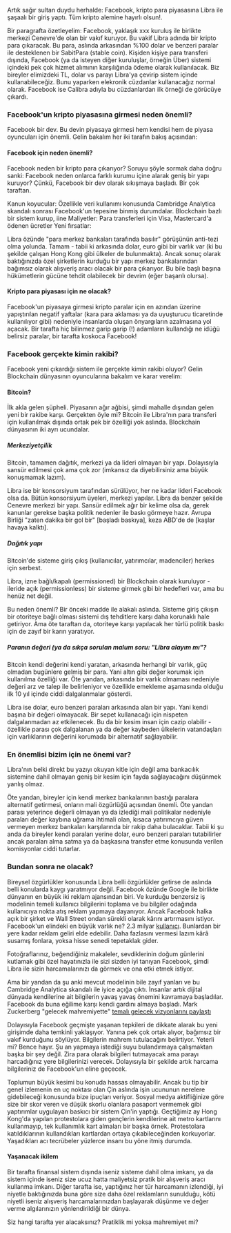 Artık sağır sultan duydu herhalde: Facebook, kripto para piyasasına Libra ile şaşaalı bir giriş yaptı. Tüm kripto alemine hayırlı olsun!. 

Bir paragrafta özetleyelim: Facebook, yaklaşık xxx kuruluş ile birlikte merkezi Cenevre'de olan bir vakıf kuruyor. Bu vakif Libra adında bir kripto para çıkaracak. Bu para, aslında arkasından %100 dolar ve benzeri paralar ile desteklenen bir SabitPara (stable coin). Kişiden kişiye para transferi dışında, Facebook (ya da isteyen diğer kuruluşlar, örneğin Über) sistemi içindeki pek çok hizmet alımının karşılığında ödeme olarak kullanılacak. Biz bireyler elimizdeki TL, dolar vs parayı Libra'ya çevirip sistem içinde kullanabileceğiz. Bunu yaparken elekronik cüzdanlar kullanacağız normal olarak. Facebook ise Calibra adıyla bu cüzdanlardan ilk örneği de görücüye çıkardı. 

### Facebook'un kripto piyasasına girmesi neden önemli?
Facebook bir dev. Bu devin piyasaya girmesi hem kendisi hem de piyasa oyuncuları için önemli. Gelin bakalım her iki tarafın bakış açısından: 

#### Facebook için neden önemli?
Facebook neden bir kripto para çıkarıyor? Soruyu şöyle sormak daha doğru sanki: Facebook neden onlarca farklı kurumu içine alarak geniş bir yapı kuruyor? Çünkü, Facebook bir dev olarak sıkışmaya başladı. Bir çok taraftan. 

Kanun koyucular: Özellikle veri kullanımı konusunda Cambridge Analytica skandalı sonrası Facebook'un tepesine binmiş durumdalar. Blockchain bazlı bir sistem kurup, iine 
Maliyetler: Para transferleri için Visa, Mastercard'a ödenen ücretler
Yeni fırsatlar: 

Libra özünde "para merkez bankaları tarafında basılır" görüşünün anti-tezi olma yolunda. Tamam - tabii ki arkasında dolar, euro gibi bir varlık var (ki bu şekilde çalışan Hong Kong gibi ülkeler de bulunmakta). Ancak sonuç olarak baktığınızda özel şirketlerin kurduğu bir yapı merkez bankalarından bağımsız olarak alışveriş aracı olacak bir para çıkarıyor. Bu bile başlı başına hükümetlerin gücüne tehdit olabilecek bir devrim (eğer başarılı olursa). 

#### Kripto para piyasası için ne olacak?
Facebook'un piyasaya girmesi kripto paralar için en azından üzerine yapıştırılan negatif yaftalar (kara para aklaması ya da uyuşturucu ticaretinde kullanılıyor gibi) nedeniyle insanlarda oluşan önyargıların azalmasına yol açacak. Bir tarafta hiç bilinmez garip garip (!) adamların kullandığı ne idüğü belirsiz paralar, bir tarafta koskoca Facebook!

### Facebook gerçekte kimin rakibi?
Facebook yeni çıkardığı sistem ile gerçekte kimin rakibi oluyor? Gelin Blockchain dünyasının oyuncularına bakalım ve karar verelim:

#### Bitcoin?
İlk akla gelen şüpheli. Piyasanın ağır ağbisi, şimdi mahalle dışından gelen yeni bir rakibe karşı. Gerçekten öyle mi? Bitcoin ile Libra'nın para transferi için kullanılmak dışında ortak pek bir özelliği yok aslında. Blockchain dünyasının iki ayrı ucundalar. 

##### Merkeziyetçilik

Bitcoin, tamamen dağıtık, merkezi ya da lideri olmayan bir yapı. Dolayısıyla sansür edilmesi çok ama çok zor (imkansız da diyebilirsiniz ama büyük konuşmamak lazım). 

Libra ise bir konsorsiyum tarafından sürülüyor, her ne kadar lideri Facebook olsa da. Bütün konsorsiyum üyeleri, merkezi yapılar. Libra da benzer şekilde Cenevre merkezi bir yapı. Sansür edilmek ağır bir kelime olsa da, gerek kanunlar gerekse başka politik nedenler ile baskı görmeye hazır. Avrupa Birliği "zaten dakika bir gol bir" [başladı baskıya], keza ABD'de de [kaşlar havaya kalktı]. 

##### Dağıtık yapı

Bitcoin'de sisteme giriş çıkış (kullanıcılar, yatırımcılar, madenciler) herkes için serbest.

Libra, izne bağlı/kapalı (permissioned) bir Blockchain olarak kuruluyor - ileride açık (permissionless) bir sisteme girmek gibi bir hedefleri var, ama bu henüz net değil. 

Bu neden önemli? Bir önceki madde ile alakalı aslında. Sisteme giriş çıkışın bir otoriteye bağlı olması sistemi dış tehditlere karşı daha korunaklı hale getiriyor. Ama öte taraftan da, otoriteye karşı yapılacak her türlü politik baskı için de zayıf bir karın yaratıyor. 

##### Paranın değeri (ya da sıkça sorulan malum soru: "Libra alayım mı"?

Bitcoin kendi değerini kendi yaratan, arkasında herhangi bir varlık, güç olmadan bugünlere gelmiş bir para. Yani altın gibi değer korumak için kullanılma özelliği var. Öte yandan, arkasında bir varlık olmaması nedeniyle değeri arz ve talep ile belirleniyor ve özellikle emekleme aşamasında olduğu ilk 10 yıl içinde ciddi dalgalanmalar gösterdi. 

Libra ise dolar, euro benzeri paraları arkasında alan bir yapı. Yani kendi başına bir değeri olmayacak. Bir sepet kullanacağı için nispeten dalgalanmadan az etkilenecek. Bu  da bir kesim insan için cazip olabilir - özellikle parası çok dalgalanan ya da değer kaybeden ülkelerin vatandaşları için varlıklarının değerini korumada bir alternatif sağlayabilir. 

### En önemlisi bizim için ne önemi var?

Libra'nın belki direkt bu yazıyı okuyan kitle için değil ama bankacılık sistemine dahil olmayan geniş bir kesim için fayda sağlayacağını düşünmek yanlış olmaz. 

Öte yandan, bireyler için kendi merkez bankalarının bastığı paralara alternatif getirmesi, onların mali özgürlüğü açısından önemli. Öte yandan parası yeterince değerli olmayan ya da izlediği mali politikalar nedeniyle paraları değer kaybına uğrama ihtimali olan, kısaca yatırımcıya güven vermeyen merkez bankaları karşılarında bir rakip daha bulacaklar. Tabii ki şu anda da bireyler kendi paraları yerine dolar, euro benzeri paraları tutabilirler ancak paraları alma satma ya da başkasına transfer etme konusunda verilen komisyonlar ciddi tutarlar.


### Bundan sonra ne olacak?

Bireysel özgürlükler konusunda Libra belli özgürlükler getirse de aslında belli konularda kaygı yaratmıyor değil. Facebook özünde Google ile birlikte dünyanın en büyük iki reklam ajansından biri. Ve kurduğu benzersiz iş modelinin temeli kullanıcı bilgilerini toplama ve bu bilgiler odağında kullanıcıya nokta atış reklam yapmaya dayanıyor. Ancak Facebook halka açık bir şirket ve Wall Street ondan sürekli olarak kârını artırmasını istiyor. Facebook'un elindeki en büyük varlık ne? 2.3 milyar [kullanıcı](https://zephoria.com/top-15-valuable-facebook-statistics/). Bunlardan bir yere kadar reklam geliri elde edebilir. Daha fazlasını vermesi lazım kârâ susamış fonlara, yoksa hisse senedi tepetaklak gider. 

Fotoğraflarınız, beğendiğiniz makaleler, sevdiklerinin doğum günlerini kutlamak gibi özel hayatınızla ile sizi sizden iyi tanıyan Facebook, şimdi Libra ile sizin harcamalarınızı da görmek ve ona etki etmek istiyor. 

Ama bir yandan da şu anki mevcut modelinin bile zayıf yanları ve bu Cambridge Analytica skandalı ile iyice açığa çıktı. İnsanlar artık dijital dünyada kendilerine ait bilgilerin yavaş yavaş önemini kavramaya başladılar. Facebook da buna eğilime karşı kendi gardını almaya başladı. Mark Zuckerberg "gelecek mahremiyette" [temalı gelecek vizyonlarını paylaştı](https://m.facebook.com/notes/mark-zuckerberg/a-privacy-focused-vision-for-social-networking/10156700570096634/)

Dolayısıyla Facebook geçmişte yaşanan tepkileri de dikkate alarak bu yeni girişimde daha temkinli yaklaşıyor. Yanına pek çok ortak alıyor, bağımsız bir vakıf kurduğunu söylüyor. Bilgilerin mahrem tutulacağını belirtiyor. Yeterli mi? Bence hayır. Şu an yapmaya istediği suyu bulandırmaya çalışmaktan başka bir şey değil. Zira para olarak bilgileri tutmayacak ama parayı harcadığınız yere bilgilerinizi verecek. Dolayısıyla bir şekilde artık harcama bilgileriniz de Facebook'un eline geçecek. 

Toplumun büyük kesimi bu konuda hassas olmayabilir. Ancak bu tip bir genel izlemenin en uç noktası olan Çin aslında işin ucununun nerelere gidebileceği konusunda bize ipuçları veriyor. Sosyal medya aktifliğinize göre size bir skor veren ve düşük skorlu olanlara pasaport vermemek gibi yaptırımlar uygulayan baskıcı bir sistem Çin'in yaptığı. Geçtiğimiz ay Hong Kong'da yapılan protestolara giden gençlerin kendilerine ait metro kartlarını kullanmayıp, tek kullanımlık kart almaları bir başka örnek. Protestolara katıldıklarının kullandıkları kartlardan ortaya çıkabileceğinden korkuyorlar. Yaşadıkları acı tecrübeler yüzlerce insanı bu yöne itmiş durumda. 

#### Yaşanacak ikilem

Bir tarafta finansal sistem dışında iseniz sisteme dahil olma imkanı, ya da sistem içinde iseniz size ucuz hatta maliyetsiz pratik bir alışveriş aracı kullanma imkanı. Diğer tarafta ise, yaptığınız her tür harcamanın izlendiği, iyi niyetle baktığınızda buna göre size daha özel reklamların sunulduğu, kötü niyetli iseniz alışveriş harcamalarınızdan başlayarak düşünme ve değer verme algılarınızın yönlendirildiği bir dünya. 

Siz hangi tarafta yer alacaksınız? Pratiklik mi yoksa mahremiyet mi?


